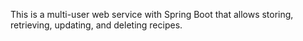 This is a multi-user web service with Spring Boot that allows storing, retrieving, updating, and deleting recipes.
